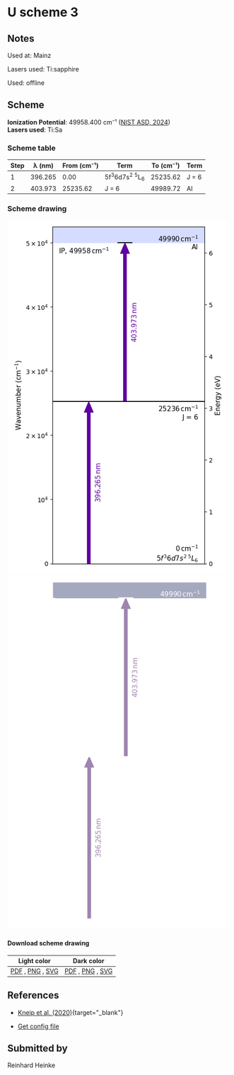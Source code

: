 # U scheme 3

## Notes

Used at: Mainz

Lasers used: Ti:sapphire

Used: offline





## Scheme

**Ionization Potential**: 49958.400 cm⁻¹ ([NIST ASD, 2024](https://www.nist.gov/pml/atomic-spectra-database))  
**Lasers used**: Ti:Sa

### Scheme table

| Step | λ (nm)  | From (cm⁻¹) |                           Term                           | To (cm⁻¹) | Term  |
| ---- | ------- | ----------- | -------------------------------------------------------- | --------- | ----- |
| 1    | 396.265 | 0.00        | 5f<sup>3</sup>6d7s<sup>2</sup> <sup>5</sup>L<sub>6</sub> | 25235.62  | J = 6 |
| 2    | 403.973 | 25235.62    | J = 6                                                    | 49989.72  | AI    |


### Scheme drawing

![u scheme, light mode](u-003/u-003-light.png#only-light)
![u scheme, dark mode](u-003/u-003-dark-web.png#only-dark)

#### Download scheme drawing

|                                         Light color                                         |                                        Dark color                                        |
| ------------------------------------------------------------------------------------------- | ---------------------------------------------------------------------------------------- |
| [PDF](u-003/u-003-light.pdf) , [PNG](u-003/u-003-light.png) , [SVG](u-003/u-003-light.svg)  | [PDF](u-003/u-003-dark.pdf) , [PNG](u-003/u-003-dark.png) , [SVG](u-003/u-003-dark.svg)  |


## References

  - [Kneip et al. (2020)](https://doi.org/10.1007/s10751-020-01712-4){target="_blank"}

  - [Get config file](https://github.com/RIMS-Code/rims-code.github.io/blob/main/db/u-003.json)



## Submitted by

Reinhard Heinke

